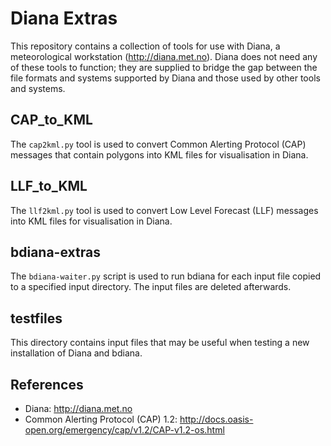 # Diana Extras

This repository contains a collection of tools for use with Diana, a meteorological workstation
(http://diana.met.no). Diana does not need any of these tools to function; they are supplied
to bridge the gap between the file formats and systems supported by Diana and those used by
other tools and systems.

CAP_to_KML
----------
The `cap2kml.py` tool is used to convert Common Alerting Protocol (CAP) messages that contain
polygons into KML files for visualisation in Diana.

LLF_to_KML
----------
The `llf2kml.py` tool is used to convert Low Level Forecast (LLF) messages into KML files for
visualisation in Diana.

bdiana-extras
-------------
The `bdiana-waiter.py` script is used to run bdiana for each input file copied to a specified
input directory. The input files are deleted afterwards.

testfiles
---------
This directory contains input files that may be useful when testing a new installation of
Diana and bdiana.

References
----------

* Diana: http://diana.met.no
* Common Alerting Protocol (CAP) 1.2: http://docs.oasis-open.org/emergency/cap/v1.2/CAP-v1.2-os.html
